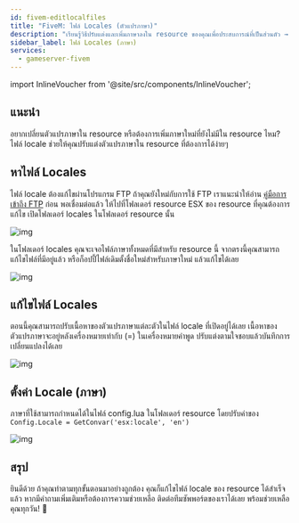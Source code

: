 ```yaml
---
id: fivem-editlocalfiles
title: "FiveM: ไฟล์ Locales (ตัวแปรภาษา)"
description: "เรียนรู้วิธีปรับแต่งและเพิ่มภาษาลงใน resource ของคุณเพื่อประสบการณ์ที่เป็นส่วนตัว → เรียนรู้เพิ่มเติมตอนนี้"
sidebar_label: ไฟล์ Locales (ภาษา)
services:
  - gameserver-fivem
---
```


import InlineVoucher from '@site/src/components/InlineVoucher';



## แนะนำ

อยากเปลี่ยนตัวแปรภาษาใน resource หรือต้องการเพิ่มภาษาใหม่ที่ยังไม่มีใน resource ไหม? ไฟล์ locale ช่วยให้คุณปรับแต่งตัวแปรภาษาใน resource ที่ต้องการได้ง่ายๆ

<InlineVoucher />



## หาไฟล์ Locales

ไฟล์ locale ต้องแก้ไขผ่านโปรแกรม FTP ถ้าคุณยังใหม่กับการใช้ FTP เราแนะนำให้อ่าน [คู่มือการเข้าถึง FTP](gameserver-ftpaccess.md) ก่อน พอเชื่อมต่อแล้ว ให้ไปที่โฟลเดอร์ resource ESX ของ resource ที่คุณต้องการแก้ไข เปิดโฟลเดอร์ locales ในโฟลเดอร์ resource นั้น

![img](https://screensaver01.zap-hosting.com/index.php/s/wZmADsGGNzEseH4/download)

ในโฟลเดอร์ locales คุณจะเจอไฟล์ภาษาทั้งหมดที่มีสำหรับ resource นี้ จากตรงนี้คุณสามารถแก้ไขไฟล์ที่มีอยู่แล้ว หรือก็อปปี้ไฟล์เดิมตั้งชื่อใหม่สำหรับภาษาใหม่ แล้วแก้ไขได้เลย

![img](https://screensaver01.zap-hosting.com/index.php/s/5GxWeFRZSxRDn3w/preview)

## แก้ไขไฟล์ Locales

ตอนนี้คุณสามารถปรับเนื้อหาของตัวแปรภาษาแต่ละตัวในไฟล์ locale ที่เปิดอยู่ได้เลย เนื้อหาของตัวแปรภาษาจะอยู่หลังเครื่องหมายเท่ากับ (=) ในเครื่องหมายคำพูด ปรับแต่งตามใจชอบแล้วบันทึกการเปลี่ยนแปลงได้เลย

![img](https://screensaver01.zap-hosting.com/index.php/s/FBDP2rBKabx3NEF/preview)



## ตั้งค่า Locale (ภาษา)

ภาษาที่ใช้สามารถกำหนดได้ในไฟล์ config.lua ในโฟลเดอร์ resource โดยปรับค่าของ `Config.Locale = GetConvar('esx:locale', 'en')`

![img](https://screensaver01.zap-hosting.com/index.php/s/b3HkR9Qez5Pb7re/preview)



## สรุป

ยินดีด้วย ถ้าคุณทำตามทุกขั้นตอนมาอย่างถูกต้อง คุณก็แก้ไขไฟล์ locale ของ resource ได้สำเร็จแล้ว หากมีคำถามเพิ่มเติมหรือต้องการความช่วยเหลือ ติดต่อทีมซัพพอร์ตของเราได้เลย พร้อมช่วยเหลือคุณทุกวัน! 🙂

<InlineVoucher />